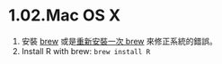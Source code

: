 # 1.02.Mac OS X

1. 安裝 [brew](https://github.com/Homebrew/homebrew/blob/master/share/doc/homebrew/Installation.md#installation) 或是[重新安裝一次 brew](http://coolestguidesontheplanet.com/installing-homebrew-os-x-yosemite-10-10-package-manager-unix-apps/) 來修正系統的錯誤。
2. Install R with brew: `brew install R`

